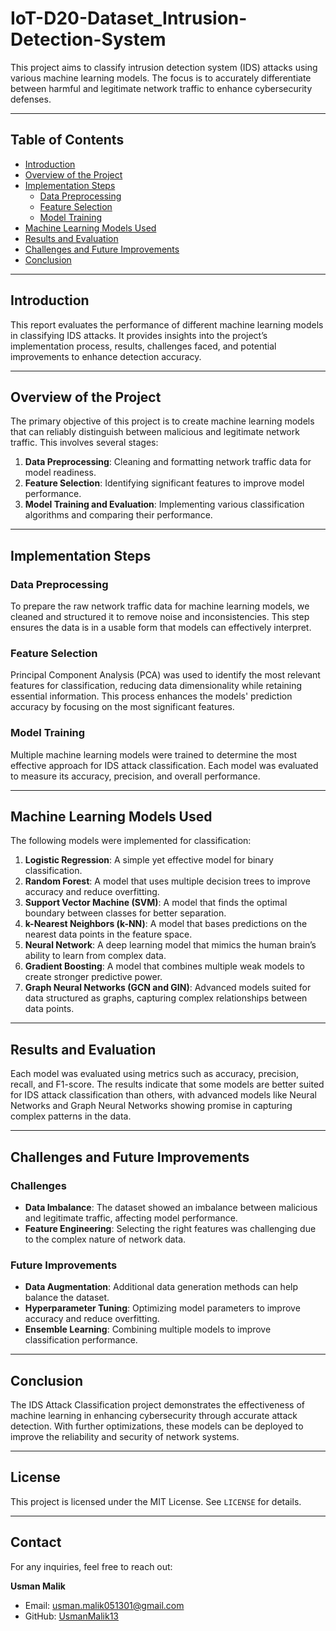 # IoT-D20-Dataset_Intrusion-Detection-System

This project aims to classify intrusion detection system (IDS) attacks using various machine learning models. The focus is to accurately differentiate between harmful and legitimate network traffic to enhance cybersecurity defenses.

---

## Table of Contents

- [Introduction](#introduction)
- [Overview of the Project](#overview-of-the-project)
- [Implementation Steps](#implementation-steps)
  - [Data Preprocessing](#data-preprocessing)
  - [Feature Selection](#feature-selection)
  - [Model Training](#model-training)
- [Machine Learning Models Used](#machine-learning-models-used)
- [Results and Evaluation](#results-and-evaluation)
- [Challenges and Future Improvements](#challenges-and-future-improvements)
- [Conclusion](#conclusion)

---

## Introduction

This report evaluates the performance of different machine learning models in classifying IDS attacks. It provides insights into the project’s implementation process, results, challenges faced, and potential improvements to enhance detection accuracy.

---

## Overview of the Project

The primary objective of this project is to create machine learning models that can reliably distinguish between malicious and legitimate network traffic. This involves several stages:
1. **Data Preprocessing**: Cleaning and formatting network traffic data for model readiness.
2. **Feature Selection**: Identifying significant features to improve model performance.
3. **Model Training and Evaluation**: Implementing various classification algorithms and comparing their performance.

---

## Implementation Steps

### Data Preprocessing

To prepare the raw network traffic data for machine learning models, we cleaned and structured it to remove noise and inconsistencies. This step ensures the data is in a usable form that models can effectively interpret.

### Feature Selection

Principal Component Analysis (PCA) was used to identify the most relevant features for classification, reducing data dimensionality while retaining essential information. This process enhances the models' prediction accuracy by focusing on the most significant features.

### Model Training

Multiple machine learning models were trained to determine the most effective approach for IDS attack classification. Each model was evaluated to measure its accuracy, precision, and overall performance.

---

## Machine Learning Models Used

The following models were implemented for classification:

1. **Logistic Regression**: A simple yet effective model for binary classification.
2. **Random Forest**: A model that uses multiple decision trees to improve accuracy and reduce overfitting.
3. **Support Vector Machine (SVM)**: A model that finds the optimal boundary between classes for better separation.
4. **k-Nearest Neighbors (k-NN)**: A model that bases predictions on the nearest data points in the feature space.
5. **Neural Network**: A deep learning model that mimics the human brain’s ability to learn from complex data.
6. **Gradient Boosting**: A model that combines multiple weak models to create stronger predictive power.
7. **Graph Neural Networks (GCN and GIN)**: Advanced models suited for data structured as graphs, capturing complex relationships between data points.

---

## Results and Evaluation

Each model was evaluated using metrics such as accuracy, precision, recall, and F1-score. The results indicate that some models are better suited for IDS attack classification than others, with advanced models like Neural Networks and Graph Neural Networks showing promise in capturing complex patterns in the data.

---

## Challenges and Future Improvements

### Challenges
- **Data Imbalance**: The dataset showed an imbalance between malicious and legitimate traffic, affecting model performance.
- **Feature Engineering**: Selecting the right features was challenging due to the complex nature of network data.

### Future Improvements
- **Data Augmentation**: Additional data generation methods can help balance the dataset.
- **Hyperparameter Tuning**: Optimizing model parameters to improve accuracy and reduce overfitting.
- **Ensemble Learning**: Combining multiple models to improve classification performance.

---

## Conclusion

The IDS Attack Classification project demonstrates the effectiveness of machine learning in enhancing cybersecurity through accurate attack detection. With further optimizations, these models can be deployed to improve the reliability and security of network systems.

---

## License

This project is licensed under the MIT License. See `LICENSE` for details.

---

## Contact

For any inquiries, feel free to reach out:

**Usman Malik**  
- Email: [usman.malik051301@gmail.com](mailto:usman.malik051301@gmail.com)
- GitHub: [UsmanMalik13](https://github.com/UsmanMalik13)


